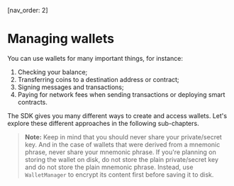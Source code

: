 [nav_order: 2]

# Managing wallets

You can use wallets for many important things, for instance:

1. Checking your balance;
2. Transferring coins to a destination address or contract;
3. Signing messages and transactions;
4. Paying for network fees when sending transactions or deploying smart contracts.

The SDK gives you many different ways to create and access wallets. Let's explore these different approaches in the following sub-chapters.

> **Note:** Keep in mind that you should never share your private/secret key. And in the case of wallets that were derived from a mnemonic phrase, never share your mnemonic phrase. If you're planning on storing the wallet on disk, do not store the plain private/secret key and do not store the plain mnemonic phrase. Instead, use `WalletManager` to encrypt its content first before saving it to disk.

